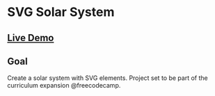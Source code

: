 # SVG Solar System

## [Live Demo](https://codepen.io/borntofrappe/full/WBNmYo)

## Goal

Create a solar system with SVG elements. Project set to be part of the curriculum expansion @freecodecamp.